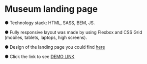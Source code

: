 # Museum landing page
  ● Technology stack: HTML, SASS, BEM, JS.
  
  ● Fully responsive layout was made by using Flexbox and CSS Grid (mobiles, tablets, laptops, high screens).
  
  ● Design of the landing page you could find [here](https://www.figma.com/file/cRBCqE06cDrY3s4jX7h3iY/%D0%9D%D0%90%D0%9C%D0%A3-(Edit)?node-id=0%3A1)
  
  ● Click the link to see [DEMO LINK](https://vlasiuk-anatolii.github.io/museum-landing/)

